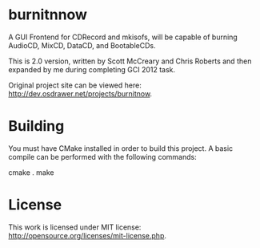 burnitnnow
==========

A GUI Frontend for CDRecord and mkisofs, will be capable of burning AudioCD, MixCD, DataCD, and BootableCDs.

This is 2.0 version, written by Scott McCreary and Chris Roberts and then expanded by me during completing GCI 2012 task.

Original project site can be viewed here: <http://dev.osdrawer.net/projects/burnitnow>.

Building
==========
You must have CMake installed in order to build this project.  A basic compile
can be performed with the following commands:

cmake .
make

License
==========

This work is licensed under MIT license: <http://opensource.org/licenses/mit-license.php>.